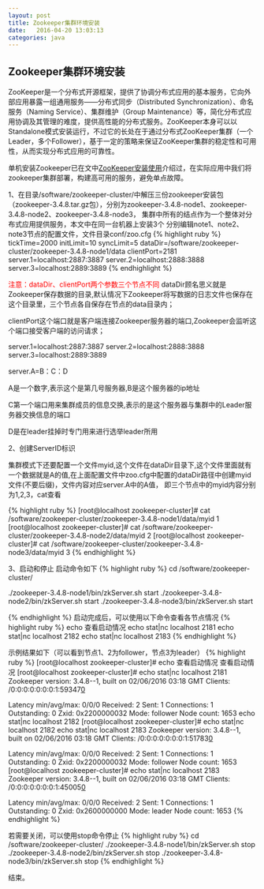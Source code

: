 ```yaml
---
layout: post
title: Zookeeper集群环境安装
date:   2016-04-20 13:03:13
categories: java
---
```


## Zookeeper集群环境安装

ZooKeeper是一个分布式开源框架，提供了协调分布式应用的基本服务，它向外部应用暴露一组通用服务——分布式同步（Distributed Synchronization）、命名服务（Naming Service）、集群维护（Group Maintenance）等，简化分布式应用协调及其管理的难度，提供高性能的分布式服务。ZooKeeper本身可以以Standalone模式安装运行，不过它的长处在于通过分布式ZooKeeper集群（一个Leader，多个Follower），基于一定的策略来保证ZooKeeper集群的稳定性和可用性，从而实现分布式应用的可靠性。

单机安装Zookeeper已在文中<a href="http://www.mixfate.com/tools/2016/04/11/zookeeper-install.html">ZooKeeper安装使用</a>介绍过，在实际应用中我们将zookeeper集群部署，构建高可用的服务，避免单点故障。

1、在目录/software/zookeeper-cluster/中解压三份zookeeper安装包（zookeeper-3.4.8.tar.gz包），分别为zookeeper-3.4.8-node1、zookeeper-3.4.8-node2、zookeeper-3.4.8-node3，
集群中所有的结点作为一个整体对分布式应用提供服务，本文中在同一台机器上安装3个
分别编辑note1、note2、note3节点的配置文件，文件目录conf/zoo.cfg
{% highlight ruby %}
tickTime=2000
initLimit=10
syncLimit=5
dataDir=/software/zookeeper-cluster/zookeeper-3.4.8-node1/data
clientPort=2181
server.1=localhost:2887:3887
server.2=localhost:2888:3888
server.3=localhost:2889:3889
{% endhighlight %}

<font color="red">注意：dataDir、clientPort两个参数三个节点不同</font>
dataDir顾名思义就是Zookeeper保存数据的目录,默认情况下Zookeeper将写数据的日志文件也保存在这个目录里，三个节点各自保存在节点的data目录内；

clientPort这个端口就是客户端连接Zookeeper服务器的端口,Zookeeper会监听这个端口接受客户端的访问请求；

server.1=localhost:2887:3887
server.2=localhost:2888:3888
server.3=localhost:2889:3889

server.A=B：C：D

A是一个数字,表示这个是第几号服务器,B是这个服务器的ip地址

C第一个端口用来集群成员的信息交换,表示的是这个服务器与集群中的Leader服务器交换信息的端口

D是在leader挂掉时专门用来进行选举leader所用

2、创建ServerID标识

集群模式下还要配置一个文件myid,这个文件在dataDir目录下,这个文件里面就有一个数据就是A的值,在上面配置文件中zoo.cfg中配置的dataDir路径中创建myid文件(不要后缀)，文件内容对应server.A中的A值，
即三个节点中的myid内容分别为1,2,3，cat查看

{% highlight ruby %}
[root@localhost zookeeper-cluster]# cat /software/zookeeper-cluster/zookeeper-3.4.8-node1/data/myid
1
[root@localhost zookeeper-cluster]# cat /software/zookeeper-cluster/zookeeper-3.4.8-node2/data/myid
2
[root@localhost zookeeper-cluster]# cat /software/zookeeper-cluster/zookeeper-3.4.8-node3/data/myid
3
{% endhighlight %}

3、启动和停止
启动命令如下
{% highlight ruby %}
cd /software/zookeeper-cluster/

./zookeeper-3.4.8-node1/bin/zkServer.sh start
./zookeeper-3.4.8-node2/bin/zkServer.sh start
./zookeeper-3.4.8-node3/bin/zkServer.sh start

{% endhighlight %}
启动完成后，可以使用以下命令查看各节点情况
{% highlight ruby %}
echo 查看启动情况
echo stat|nc localhost 2181
echo stat|nc localhost 2182
echo stat|nc localhost 2183
{% endhighlight %}

示例结果如下（可以看到节点1、2为follower，节点3为leader）
{% highlight ruby %}
[root@localhost zookeeper-cluster]# echo 查看启动情况
查看启动情况
[root@localhost zookeeper-cluster]# echo stat|nc localhost 2181
Zookeeper version: 3.4.8--1, built on 02/06/2016 03:18 GMT
Clients:
 /0:0:0:0:0:0:0:1:59347[0](queued=0,recved=1,sent=0)

Latency min/avg/max: 0/0/0
Received: 2
Sent: 1
Connections: 1
Outstanding: 0
Zxid: 0x2200000032
Mode: follower
Node count: 1653
echo stat|nc localhost 2182
[root@localhost zookeeper-cluster]# echo stat|nc localhost 2182
echo stat|nc localhost 2183
Zookeeper version: 3.4.8--1, built on 02/06/2016 03:18 GMT
Clients:
 /0:0:0:0:0:0:0:1:51783[0](queued=0,recved=1,sent=0)

Latency min/avg/max: 0/0/0
Received: 2
Sent: 1
Connections: 1
Outstanding: 0
Zxid: 0x2200000032
Mode: follower
Node count: 1653
[root@localhost zookeeper-cluster]# echo stat|nc localhost 2183
Zookeeper version: 3.4.8--1, built on 02/06/2016 03:18 GMT
Clients:
 /0:0:0:0:0:0:0:1:45005[0](queued=0,recved=1,sent=0)

Latency min/avg/max: 0/0/0
Received: 2
Sent: 1
Connections: 1
Outstanding: 0
Zxid: 0x2600000000
Mode: leader
Node count: 1653
{% endhighlight %}

若需要关闭，可以使用stop命令停止
{% highlight ruby %}
cd /software/zookeeper-cluster/
./zookeeper-3.4.8-node1/bin/zkServer.sh stop
./zookeeper-3.4.8-node2/bin/zkServer.sh stop
./zookeeper-3.4.8-node3/bin/zkServer.sh stop
{% endhighlight %}

结束。

